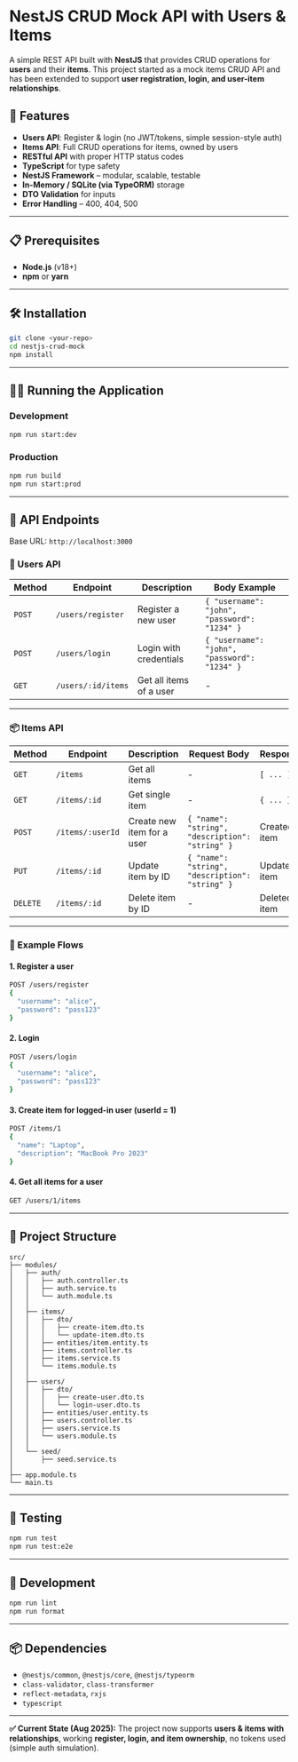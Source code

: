 # NestJS CRUD Mock API with Users & Items

A simple REST API built with **NestJS** that provides CRUD operations for **users** and their **items**.
This project started as a mock items CRUD API and has been extended to support **user registration, login, and user-item relationships**.

## 🚀 Features

* **Users API**: Register & login (no JWT/tokens, simple session-style auth)
* **Items API**: Full CRUD operations for items, owned by users
* **RESTful API** with proper HTTP status codes
* **TypeScript** for type safety
* **NestJS Framework** – modular, scalable, testable
* **In-Memory / SQLite (via TypeORM)** storage
* **DTO Validation** for inputs
* **Error Handling** – 400, 404, 500

---

## 📋 Prerequisites

* **Node.js** (v18+)
* **npm** or **yarn**

---

## 🛠️ Installation

```bash
git clone <your-repo>
cd nestjs-crud-mock
npm install
```

---

## 🏃‍♂️ Running the Application

### Development

```bash
npm run start:dev
```

### Production

```bash
npm run build
npm run start:prod
```

---

## 📡 API Endpoints

Base URL: `http://localhost:3000`

### 👤 Users API

| Method | Endpoint           | Description             | Body Example                                 |
| ------ | ------------------ | ----------------------- | -------------------------------------------- |
| `POST` | `/users/register`  | Register a new user     | `{ "username": "john", "password": "1234" }` |
| `POST` | `/users/login`     | Login with credentials  | `{ "username": "john", "password": "1234" }` |
| `GET`  | `/users/:id/items` | Get all items of a user | -                                            |

---

### 📦 Items API

| Method   | Endpoint         | Description                | Request Body                                    | Response     |
| -------- | ---------------- | -------------------------- | ----------------------------------------------- | ------------ |
| `GET`    | `/items`         | Get all items              | -                                               | `[ ... ]`    |
| `GET`    | `/items/:id`     | Get single item            | -                                               | `{ ... }`    |
| `POST`   | `/items/:userId` | Create new item for a user | `{ "name": "string", "description": "string" }` | Created item |
| `PUT`    | `/items/:id`     | Update item by ID          | `{ "name": "string", "description": "string" }` | Updated item |
| `DELETE` | `/items/:id`     | Delete item by ID          | -                                               | Deleted item |

---

### 📝 Example Flows

#### 1. Register a user

```bash
POST /users/register
{
  "username": "alice",
  "password": "pass123"
}
```

#### 2. Login

```bash
POST /users/login
{
  "username": "alice",
  "password": "pass123"
}
```

#### 3. Create item for logged-in user (userId = 1)

```bash
POST /items/1
{
  "name": "Laptop",
  "description": "MacBook Pro 2023"
}
```

#### 4. Get all items for a user

```bash
GET /users/1/items
```

---

## 📁 Project Structure

```
src/
├── modules/
│   ├── auth/
│   │   ├── auth.controller.ts
│   │   ├── auth.service.ts
│   │   └── auth.module.ts
│   │
│   ├── items/
│   │   ├── dto/
│   │   │   ├── create-item.dto.ts
│   │   │   └── update-item.dto.ts
│   │   ├── entities/item.entity.ts
│   │   ├── items.controller.ts
│   │   ├── items.service.ts
│   │   └── items.module.ts
│   │
│   ├── users/
│   │   ├── dto/
│   │   │   ├── create-user.dto.ts
│   │   │   └── login-user.dto.ts
│   │   ├── entities/user.entity.ts
│   │   ├── users.controller.ts
│   │   ├── users.service.ts
│   │   └── users.module.ts
│   │
│   └── seed/
│       ├── seed.service.ts
│
├── app.module.ts
└── main.ts
```

---

## 🧪 Testing

```bash
npm run test
npm run test:e2e
```

---

## 🔧 Development

```bash
npm run lint
npm run format
```

---

## 📦 Dependencies

* `@nestjs/common`, `@nestjs/core`, `@nestjs/typeorm`
* `class-validator`, `class-transformer`
* `reflect-metadata`, `rxjs`
* `typescript`

---

**✅ Current State (Aug 2025):**
The project now supports **users & items with relationships**, working **register, login, and item ownership**, no tokens used (simple auth simulation).
